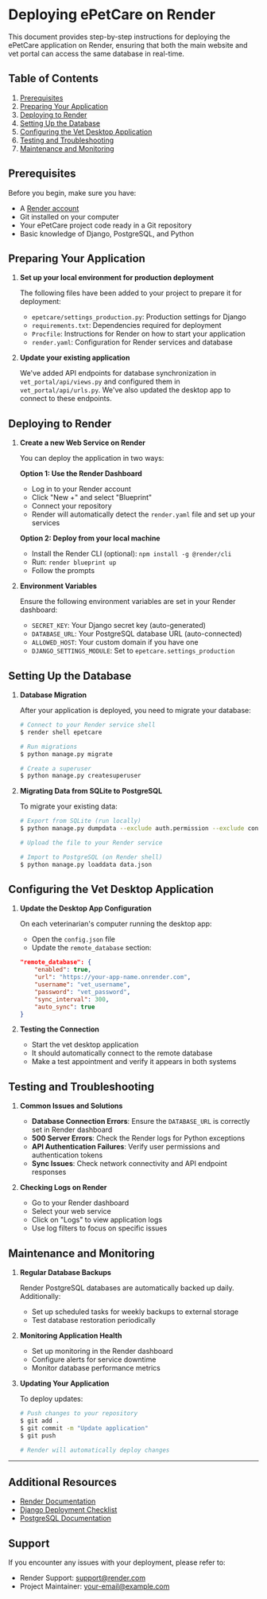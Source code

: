 # Deploying ePetCare on Render

This document provides step-by-step instructions for deploying the ePetCare application on Render, ensuring that both the main website and vet portal can access the same database in real-time.

## Table of Contents

1. [Prerequisites](#prerequisites)
2. [Preparing Your Application](#preparing-your-application)
3. [Deploying to Render](#deploying-to-render)
4. [Setting Up the Database](#setting-up-the-database)
5. [Configuring the Vet Desktop Application](#configuring-the-vet-desktop-application)
6. [Testing and Troubleshooting](#testing-and-troubleshooting)
7. [Maintenance and Monitoring](#maintenance-and-monitoring)

## Prerequisites

Before you begin, make sure you have:

- A [Render account](https://render.com/)
- Git installed on your computer
- Your ePetCare project code ready in a Git repository
- Basic knowledge of Django, PostgreSQL, and Python

## Preparing Your Application

1. **Set up your local environment for production deployment**

   The following files have been added to your project to prepare it for deployment:

   - `epetcare/settings_production.py`: Production settings for Django
   - `requirements.txt`: Dependencies required for deployment
   - `Procfile`: Instructions for Render on how to start your application
   - `render.yaml`: Configuration for Render services and database

2. **Update your existing application**

   We've added API endpoints for database synchronization in `vet_portal/api/views.py` and configured them in `vet_portal/api/urls.py`. We've also updated the desktop app to connect to these endpoints.

## Deploying to Render

1. **Create a new Web Service on Render**

   You can deploy the application in two ways:

   **Option 1: Use the Render Dashboard**
   
   - Log in to your Render account
   - Click "New +" and select "Blueprint"
   - Connect your repository
   - Render will automatically detect the `render.yaml` file and set up your services

   **Option 2: Deploy from your local machine**
   
   - Install the Render CLI (optional): `npm install -g @render/cli`
   - Run: `render blueprint up`
   - Follow the prompts

2. **Environment Variables**

   Ensure the following environment variables are set in your Render dashboard:

   - `SECRET_KEY`: Your Django secret key (auto-generated)
   - `DATABASE_URL`: Your PostgreSQL database URL (auto-connected)
   - `ALLOWED_HOST`: Your custom domain if you have one
   - `DJANGO_SETTINGS_MODULE`: Set to `epetcare.settings_production`

## Setting Up the Database

1. **Database Migration**

   After your application is deployed, you need to migrate your database:

   ```bash
   # Connect to your Render service shell
   $ render shell epetcare
   
   # Run migrations
   $ python manage.py migrate
   
   # Create a superuser
   $ python manage.py createsuperuser
   ```

2. **Migrating Data from SQLite to PostgreSQL**

   To migrate your existing data:

   ```bash
   # Export from SQLite (run locally)
   $ python manage.py dumpdata --exclude auth.permission --exclude contenttypes > data.json
   
   # Upload the file to your Render service
   
   # Import to PostgreSQL (on Render shell)
   $ python manage.py loaddata data.json
   ```

## Configuring the Vet Desktop Application

1. **Update the Desktop App Configuration**

   On each veterinarian's computer running the desktop app:

   - Open the `config.json` file
   - Update the `remote_database` section:

   ```json
   "remote_database": {
       "enabled": true,
       "url": "https://your-app-name.onrender.com",
       "username": "vet_username",
       "password": "vet_password",
       "sync_interval": 300,
       "auto_sync": true
   }
   ```

2. **Testing the Connection**

   - Start the vet desktop application
   - It should automatically connect to the remote database
   - Make a test appointment and verify it appears in both systems

## Testing and Troubleshooting

1. **Common Issues and Solutions**

   - **Database Connection Errors**: Ensure the `DATABASE_URL` is correctly set in Render dashboard
   - **500 Server Errors**: Check the Render logs for Python exceptions
   - **API Authentication Failures**: Verify user permissions and authentication tokens
   - **Sync Issues**: Check network connectivity and API endpoint responses

2. **Checking Logs on Render**

   - Go to your Render dashboard
   - Select your web service
   - Click on "Logs" to view application logs
   - Use log filters to focus on specific issues

## Maintenance and Monitoring

1. **Regular Database Backups**

   Render PostgreSQL databases are automatically backed up daily. Additionally:

   - Set up scheduled tasks for weekly backups to external storage
   - Test database restoration periodically

2. **Monitoring Application Health**

   - Set up monitoring in the Render dashboard
   - Configure alerts for service downtime
   - Monitor database performance metrics

3. **Updating Your Application**

   To deploy updates:

   ```bash
   # Push changes to your repository
   $ git add .
   $ git commit -m "Update application"
   $ git push
   
   # Render will automatically deploy changes
   ```

---

## Additional Resources

- [Render Documentation](https://render.com/docs)
- [Django Deployment Checklist](https://docs.djangoproject.com/en/5.2/howto/deployment/checklist/)
- [PostgreSQL Documentation](https://www.postgresql.org/docs/)

## Support

If you encounter any issues with your deployment, please refer to:

- Render Support: support@render.com
- Project Maintainer: your-email@example.com